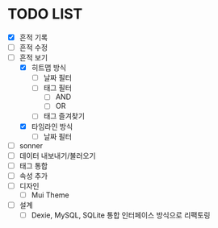 # TODO LIST

- [x] 흔적 기록
- [ ] 흔적 수정
- [ ] 흔적 보기
  - [x] 히트맵 방식
    - [ ] 날짜 필터
    - [ ] 태그 필터
      - [ ] AND
      - [ ] OR
    - [ ] 태그 즐겨찾기
  - [x] 타임라인 방식
    - [ ] 날짜 필터
- [ ] sonner
- [ ] 데이터 내보내기/불러오기
- [ ] 태그 통합
- [ ] 속성 추가
- [ ] 디자인
  - [ ] Mui Theme
- [ ] 설계
  - [ ] Dexie, MySQL, SQLite 통합 인터페이스 방식으로 리팩토링
